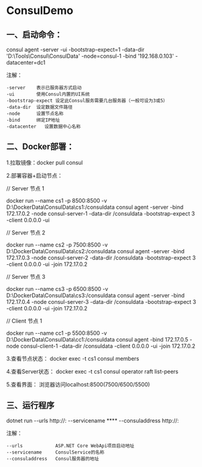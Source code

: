 # ConsulDemo

## 一、启动命令：
consul agent -server -ui -bootstrap-expect=1 -data-dir 'D:\Tools\Consul\ConsulData' -node=consul-1 -bind '192.168.0.103' -datacenter=dc1

注解：

    -server    表示已服务器方式启动
    -ui        使用Consul内置的UI系统
    -bootstrap-expect 设定此Consul服务需要几台服务器（一般可设为3或5）
    -data-dir  设定数据文件路径
    -node      设置节点名称
    -bind      绑定IP地址
    -datacenter   设置数据中心名称

## 二、Docker部署：

1.拉取镜像：docker pull consul

2.部署容器+启动节点：

// Server 节点 1

docker run --name cs1 -p 8500:8500 -v D:\DockerData\ConsulData\cs1:/consuldata consul agent -server -bind 172.17.0.2 -node consul-server-1 -data-dir /consuldata -bootstrap-expect 3 -client 0.0.0.0 -ui

// Server 节点 2

docker run --name cs2 -p 7500:8500 -v D:\DockerData\ConsulData\cs2:/consuldata consul agent -server -bind 172.17.0.3 -node consul-server-2 -data-dir /consuldata -bootstrap-expect 3 -client 0.0.0.0 -ui -join 172.17.0.2

// Server 节点 3

docker run --name cs3 -p 6500:8500 -v D:\DockerData\ConsulData\cs3:/consuldata consul agent -server -bind 172.17.0.4 -node consul-server-3 -data-dir /consuldata -bootstrap-expect 3 -client 0.0.0.0 -ui -join 172.17.0.2

// Client 节点 1

docker run --name cc1 -p 5500:8500 -v D:\DockerData\ConsulData\cc1:/consuldata consul agent -bind 172.17.0.5 -node consul-client-1 -data-dir /consuldata -client 0.0.0.0 -ui -join 172.17.0.2

3.查看节点状态：
docker exec -t cs1 consul members

4.查看Server状态：
docker exec -t cs1 consul operator raft list-peers

5.查看界面：
浏览器访问localhost:8500(7500/6500/5500)

## 三、运行程序

dotnet run --urls http://<IP>:<Port> --servicename **** --consuladdress http://<IP>:<Port>

注解：

    --urls            ASP.NET Core WebApi项目启动地址        
    --servicename     ConsulService的名称
    --consuladdress   Consul服务器的地址
